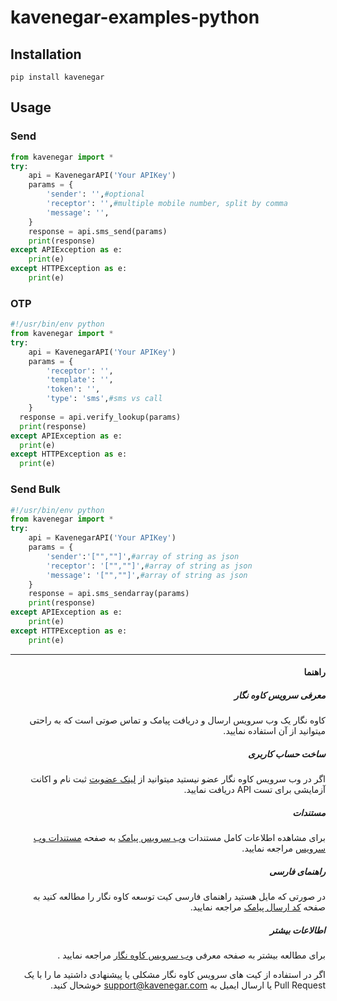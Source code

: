 # kavenegar-examples-python
## Installation
```
pip install kavenegar
```
## Usage

### Send
```python
from kavenegar import *
try:
    api = KavenegarAPI('Your APIKey')
    params = {
        'sender': '',#optional
        'receptor': '',#multiple mobile number, split by comma
        'message': '',
    } 
    response = api.sms_send(params)
    print(response)
except APIException as e: 
    print(e)
except HTTPException as e: 
    print(e)
```
### OTP
```python
#!/usr/bin/env python
from kavenegar import *
try:
    api = KavenegarAPI('Your APIKey')
    params = {
        'receptor': '',
        'template': '',
        'token': '',
        'type': 'sms',#sms vs call
    }   
  response = api.verify_lookup(params)
  print(response)
except APIException as e: 
  print(e)
except HTTPException as e: 
  print(e)
```
### Send Bulk
```python
#!/usr/bin/env python
from kavenegar import *
try:
    api = KavenegarAPI('Your APIKey')
    params = {
        'sender':'["",""]',#array of string as json 
        'receptor': '["",""]',#array of string as json 
        'message': '["",""]',#array of string as json 
    } 
    response = api.sms_sendarray(params)
    print(response)
except APIException as e: 
    print(e)
except HTTPException as e: 
    print(e)
```


<hr> 
<div dir='rtl'>

	
#### راهنما

##### معرفی سرویس کاوه نگار

کاوه نگار یک وب سرویس ارسال و دریافت پیامک و تماس صوتی است که به راحتی میتوانید از آن استفاده نمایید.

##### ساخت حساب کاربری

اگر در وب سرویس کاوه نگار عضو نیستید میتوانید از [لینک عضویت](http://panel.kavenegar.com/client/membership/register) ثبت نام  و اکانت آزمایشی برای تست API دریافت نمایید.

##### مستندات

برای مشاهده اطلاعات کامل مستندات [وب سرویس پیامک](http://kavenegar.com/وب-سرویس-پیامک.html)  به صفحه [مستندات وب سرویس](http://kavenegar.com/rest.html) مراجعه نمایید.

##### راهنمای فارسی

در صورتی که مایل هستید راهنمای فارسی کیت توسعه کاوه نگار را مطالعه کنید به صفحه [کد ارسال پیامک](http://kavenegar.com/sdk.html) مراجعه نمایید.

##### اطالاعات بیشتر
برای مطالعه بیشتر به صفحه معرفی [وب سرویس کاوه نگار](http://kavenegar.com/%D9%88%D8%A8%D8%B3%D8%B1%D9%88%DB%8C%D8%B3-%D9%BE%DB%8C%D8%A7%D9%85%DA%A9.html) مراجعه نمایید .

 اگر در استفاده از کیت های سرویس کاوه نگار مشکلی یا پیشنهادی  داشتید ما را با یک Pull Request  یا  ارسال ایمیل به support@kavenegar.com  خوشحال کنید.
 

</div>
